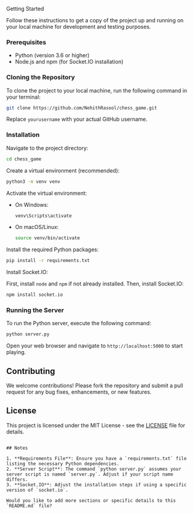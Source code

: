 Getting Started

Follow these instructions to get a copy of the project up and running on your local machine for development and testing purposes.

### Prerequisites

- Python (version 3.6 or higher)
- Node.js and npm (for Socket.IO installation)

### Cloning the Repository

To clone the project to your local machine, run the following command in your terminal:

```bash
git clone https://github.com/NehithRasool/chess_game.git
```

Replace `yourusername` with your actual GitHub username.

### Installation

Navigate to the project directory:

```bash
cd chess_game
```

Create a virtual environment (recommended):

```bash
python3 -m venv venv
```

Activate the virtual environment:

- On Windows:

    ```bash
    venv\Scripts\activate
    ```

- On macOS/Linux:

    ```bash
    source venv/bin/activate
    ```

Install the required Python packages:

```bash
pip install -r requirements.txt
```

Install Socket.IO:

First, install `node` and `npm` if not already installed. Then, install Socket.IO:

```bash
npm install socket.io
```

### Running the Server

To run the Python server, execute the following command:

```bash
python server.py
```

Open your web browser and navigate to `http://localhost:5000` to start playing.

## Contributing

We welcome contributions! Please fork the repository and submit a pull request for any bug fixes, enhancements, or new features.

## License

This project is licensed under the MIT License - see the [LICENSE](LICENSE) file for details.
```

## Notes

1. **Requirements File**: Ensure you have a `requirements.txt` file listing the necessary Python dependencies.
2. **Server Script**: The command `python server.py` assumes your server script is named `server.py`. Adjust if your script name differs.
3. **Socket.IO**: Adjust the installation steps if using a specific version of `socket.io`.

Would you like to add more sections or specific details to this `README.md` file?
